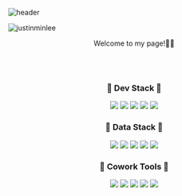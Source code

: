 ![header](https://capsule-render.vercel.app/api?type=venom&color=auto&height=300&section=header&text=Minjae%20Lee&fontSize=90)

<p align="left"> <img src="https://komarev.com/ghpvc/?username=rjotadoyy&label=Profile%20views&color=0e75b6&style=flat" alt="justinminlee" /> </p>

<p align='center'> Welcome to my page!👋🏼 </p>
<br />
<br />
<h3 align="center">📓 Dev Stack 📓</h3>

<div align='center'> 
  <img src="https://img.shields.io/badge/-React-222222?style=flat&logo=react"/>
  <img src="https://img.shields.io/badge/-Nodejs-43853d?style=flat-square&logo=Node.js&logoColor=white" />
  <img src="https://img.shields.io/badge/-JavaScript-%23F7DF1C?style=flat&logo=javascript&logoColor=000000&labelColor=%23F7DF1C&color=%23FFCE5A"/>
  <img src="https://img.shields.io/badge/-EJS-B4CA65?style=flat&logo=EJS&logoColor=ffffff"/>
  <img src="https://img.shields.io/badge/-HTML5-E34F26?style=flat&logo=html5&logoColor=ffffff"/>
</div>
<div align='center'> 
<h3 align="center">📓 Data Stack 📓</h3>  
  <img src="https://img.shields.io/badge/-MongoDB-13aa52?style=flat-square&logo=mongodb&logoColor=white" />
  <img src="https://img.shields.io/badge/-MySQL-4779A1?style=flat-square&logo=MySQL&logoColor=white" />
  <img src="https://img.shields.io/badge/-MicrosoftSQLServer-CC2927?style=flat-square&logo=MicrosoftSQLServer&logoColor=white" />  
  <img src="https://img.shields.io/badge/-Python-3776AB?style=flat-square&logo=Python&logoColor=white" />
  <img src="https://img.shields.io/badge/-RStuio-75AADB?style=flat-square&logo=RStudio&logoColor=white" />  
</div>
<div align='center'> 
<h3 align="center">📓 Cowork Tools 📓</h3>  
  <img src="https://img.shields.io/badge/-GitHub-181717?style=flat-square&logo=GitHub&logoColor=white" />
  <img src="https://img.shields.io/badge/-Git-F05032?style=flat-square&logo=Git&logoColor=white" />
  <img src="https://img.shields.io/badge/-Docker-2496ED?style=flat-square&logo=Docker&logoColor=white" />
  <img src="https://img.shields.io/badge/-AWS-232F3E?style=flat-square&logo=Amazon AWS&logoColor=white" />
  <img src="https://img.shields.io/badge/-Slack-4A154B?style=flat-square&logo=Slack&logoColor=white" />
</div>

